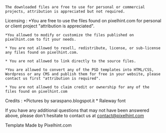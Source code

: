 
	The downloaded files are free to use for personal or commercial projects, attribution is appreciated but not required.



Licensing :
	*You are free to use the files found on pixelhint.com for personal or client project "attribution is appreciated".

	*You allowed to modify or customize the files published on pixelhint.com to fit your needs.

	* You are not allowed to resell, redistribute, license, or sub-license any files found on pixelhint.com.

	* You are not allowed to link directly to the source files.

	*You are allowed to convert any of the PSD templates into HTML/CSS, Wordpress or any CMS and publish them for free in your website, please contact us first "attribution is required".

	* You are not allowed to claim credit or ownership for any of the files found on pixelhint.com



Credits :
	*Pictures by saraspano.blogspot.it
	* Raleway font
	

If you have any additional questions that may not have been answered above, please don't hesitate to contact us at contact@pixelhint.com

Template Made by Pixelhint.com









